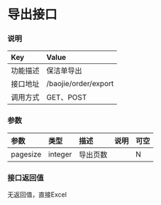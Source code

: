 # 导出接口
### 说明

| Key      | Value                       |
|:---------|:----------------------------|
| 功能描述 | 保洁单导出          |
| 接口地址 | /baojie/order/export |
| 调用方式 | GET、POST                       |

### 参数

| 参数 | 类型    | 描述 | 说明            | 可空 |
|:-----|:--------|:-----|:----------------|:-----|
| pagesize | integer | 导出页数 |  | N    |


### 接口返回值
无返回值，直接Excel

